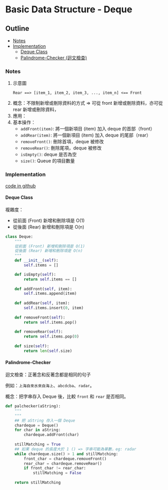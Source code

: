 # Basic Data Structure - Deque

## Outline

* [Notes](#notes)
* [Implementation](#implementation)
    * [Deque Class](#deque-class)
    * [Palindrome-Checker (迴文檢查)](#palindrome-checker)

### Notes

1. 示意圖
    ```
    Rear ==> [item_1, item_2, item_3, ..., item_n] <== Front
    ```
1. 概念：不限制新增或刪除資料的方式 => 可從 front 新增或刪除資料，亦可從 rear 新增或刪除資料，
1. 應用：
1. 基本操作：
    * `addFront(item)`: 將一個新項目 (item) 加入 deque 的首部（front）
    * `addRear(item)`: 將一個新項目 (item) 加入 deque 的尾部（rear）
    * `removeFront()`: 刪除首項，deque 被修改
    * `removeRear()`: 刪除尾項，deque 被修改
    * `isEmpty()`: deque 是否為空
    * `size()`: Queue 的項目數量
    

### Implementation

[code in github](https://github.com/kstseng/dsa-ml-tool-note/blob/master/DSA/ProblemSolvingWithAlgorithmsAndDataStructures/CODE/BasicDataStructure)

#### Deque Class

複雜度：
* 從前面 (Front) 新增和刪除項是 O(1)
* 從後面 (Rear) 新增和刪除項是 O(n)

```python
class Deque:
    """
    從前面 (Front) 新增和刪除項是 O(1)
    從後面 (Rear) 新增和刪除項是 O(n)
    """
    def __init__(self):
        self.items = []

    def isEmpty(self):
        return self.items == []
    
    def addFront(self, item):
        self.items.append(item)
    
    def addRear(self, item):
        self.items.insert(0, item)
    
    def removeFront(self):
        return self.items.pop()
    
    def removeRear(self):
        return self.items.pop(0)
    
    def size(self):
        return len(self.size)
```

#### Palindrome-Checker

迴文檢查：正著念和反著念都是相同的句子

例如：`上海自來水來自海上`、`abcdcba`、`radar`。

概念：把字串存入 Deque 後，比較 `front` 和 `rear` 是否相同。


```python
def palchecker(aString):
    """
    """
    ## 把 aString 存入一個 Deque
    chardeque = Deque()
    for char in aString:
        chardeque.addFront(char)
    
    stillMatching = True
    ## 如果 deque 的長度大於 1 () => 字串可能為單數，eg: radar
    while chardeque.size() > 1 and stillMatching:
        front_char = chardeque.removeFront()
        rear_char = chardeque.removeRear()
        if front_char != rear_char:
            stillMatching = False
    
    return stillMatching
```